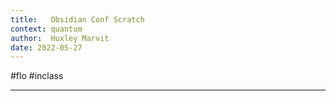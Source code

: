 ```yaml
---
title:   Obsidian Conf Scratch
context: quantum
author:  Huxley Marvit
date: 2022-05-27
---
```


#flo  #inclass 

***
